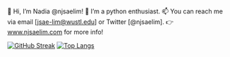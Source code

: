 👋 Hi, I’m Nadia @njsaelim! 
👀 I’m a python enthusiast.
📫 You can reach me via email [jsae-lim@wustl.edu] or Twitter [@njsaelim].
👉 www.njsaelim.com for more info!

[![GitHub Streak](http://github-readme-streak-stats.herokuapp.com?user=njsaelim&theme=nightowl)](https://git.io/streak-stats)
[![Top Langs](https://github-readme-stats.vercel.app/api/top-langs/?username=njsaelim)](https://github.com/anuraghazra/github-readme-stats)

